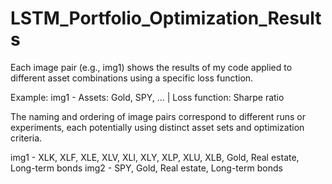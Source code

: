 # LSTM_Portfolio_Optimization_Results

Each image pair (e.g., img1) shows the results of my code applied to different asset combinations using a specific loss function.

Example:
img1 - Assets: Gold, SPY, ... | Loss function: Sharpe ratio

The naming and ordering of image pairs correspond to different runs or experiments, each potentially using distinct asset sets and optimization criteria.


img1 - XLK, XLF, XLE, XLV, XLI, XLY, XLP, XLU, XLB, Gold, Real estate, Long-term bonds
img2 - SPY, Gold, Real estate, Long-term bonds